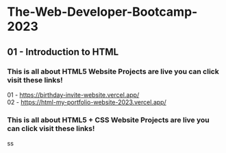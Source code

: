 # The-Web-Developer-Bootcamp-2023 <br>
## 01 - Introduction to HTML <br>
### This is all about HTML5 Website Projects are live you can click visit these links! <br>

01 - https://birthday-invite-website.vercel.app/ <br>
02 - https://html-my-portfolio-website-2023.vercel.app/ <br>

### This is all about HTML5 + CSS Website Projects are live you can click visit these links! <br>
ss